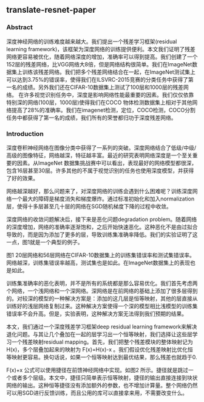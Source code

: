 ## translate-resnet-paper

### Abstract
深度神经网络的训练难度越来越大。我们提出一个残差学习框架(residual learning framework)，该框架为深度网络的训练提供便利。本文我们证明了残差网络更容易被优化，随着网络深度的增加，准确率可以得到提高。我们创建了一个152层的残差网络，比VGG网络大8倍，但是网络结构很简单。我们在ImageNet数据集上训练该残差网络。我们把多个残差网络结合在一起，在ImageNet测试集上可以达到3.75%的错误率，使得我们在ILSVRC-2015竞赛的分类任务中获得了第一名的成绩。另外我们还在CIFAR-10数据集上测试了100层和1000层的残差网络。
在许多视觉识别任务中，深度是影响网络性能最重要的因素。我们仅仅依靠特别深的网络(100层，1000层)使得我们在COCO 物体检测数据集上相对于其他网络提高了28%的准确率。我们在imagenet检测，定位，COCO检测，COCO分割任务中都获得了第一名的成绩，我们所有的荣誉都归功于深度残差网络。

### Introduction
深度卷积神经网络在图像分类中获得了一系列的突破。深度网络结合了低级/中级/高级的图像特征，网络越深，特征越丰富。最近的研究表明网络深度是一个至关重要的因素。从ImageNet 数据集挑战赛中可以看出，表现最好的网络模型都很深，包含16层甚至30层。许多其他的不属于视觉识别的任务也使用深度模型，并获得了好的效果。

网络越深越好，那么问题来了，对深度网络的训练会遇到什么困难呢？训练深度网络一个最大的障碍是梯度消失和梯度爆炸。通过标准初始化和加入normalization层，使得十多层甚至几十层的网络在SGD随机梯度下降的过程中收敛。

深度网络的收敛问题解决后，接下来是恶化问题degradation problem。随着网络的深度增加，网络的准确率逐渐饱和，之后开始快速恶化。这种恶化不是由过拟合导致的，而是因为添加了更多的层，导致训练集准确率降低。我们的实验证明了这一点，图1就是一个典型的例子。

图1 20层网络和56层网络在CIFAR-10数据集上的训练集错误率和测试集错误率。网络越深，训练集错误率越高，测试集也是如此。在ImageNet数据集上的表现也是如此。

训练集准确率的恶化表明，并不是所有的系统都是那么容易优化。我们首先考虑两个网络，一个浅网络和一个深网络。深网络是在前网络的基础上添加了很多层得到的。对较深的模型的一种解决方案是：添加的这几层是恒等映射，其他的层直接从训练好的浅层网络复制过来。这种解决方案使得一个深的模型相比浅模型的训练集错误率不会升高。但是，实验表明，这种解决方案无法得到我们预期的结果。

本文，我们通过一个深度残差学习框架deep residual learning framework来解决退化问题。与其让几个叠加在一起的层学习出一个恒等映射，我们选择让这些层学习一个残差映射residual mapping。首先，我们把整个残差模块的整体映射记为H(x)，多个层叠加起来的映射为 F(x)=H(x)-x 。我们假设优化残差映射比优化恒等映射更容易。换句话说，如果一个恒等映射达到最优结果，那么残差也就趋于0.

F(x)+x 公式可以使用捷径在前馈神经网络中实现。如图2 所示。捷径就是跳过一个或者多个层级。本文中，捷径只简单表示恒等映射，捷径的输出直接连接到块状网络的输出。这种恒等捷径没有添加额外的参数，也不增加计算量。整个网络仍然可以用SGD进行反馈训练，而且公用的库可以直接拿来用，不需要改变什么。


